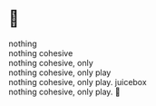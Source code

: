 # 🧃
nothing </br>
nothing cohesive</br>
nothing cohesive, only</br>
nothing cohesive, only play</br>
nothing cohesive, only play. juicebox</br>
nothing cohesive, only play. 🧃
